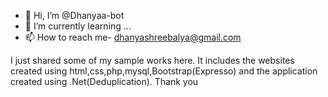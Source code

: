 - 👋 Hi, I’m @Dhanyaa-bot 
- 🌱 I’m currently learning ...
- 📫 How to reach me- dhanyashreebalya@gmail.com


I just shared some of my sample works here. It includes the websites created using html,css,php,mysql,Bootstrap(Expresso)
and the application created using .Net(Deduplication).
Thank you

